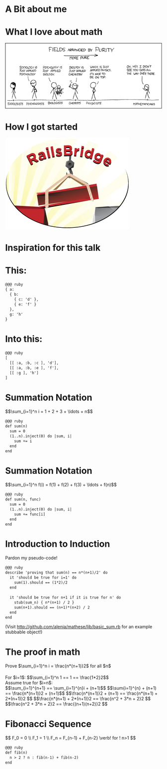 # A Bit about me

<!SLIDE>
# What I love about math
![picture](images/purity.png)

<!SLIDE>
# How I got started
![picture](images/railsbridge.png)

# Inspiration for this talk
# This:
    @@@ ruby
    { a: 
      { b:
        { c: 'd' },
        { e: 'f' }
      },
      g: 'h'
    }

# Into this: 
    
    @@@ ruby
    [
      [[ :a, :b, :c ], 'd'],
      [[ :a, :b, :e ], 'f'],
      [[ :g ], 'h']
    ]

# Summation Notation

<div class='math'>
$$\sum_{i=1}^n i = 1 + 2 + 3 + \ldots + n$$
</div>

    @@@ ruby
    def sum(n)
      sum = 0
      (1..n).inject(0) do |sum, i|
        sum += i
      end
    end

# Summation Notation

<div class='math'>
$$\sum_{i=1}^n f(i) = f(1) + f(2) + f(3) + \ldots + f(n)$$
</div>

    @@@ ruby
    def sum(n, func)
      sum = 0
      (1..n).inject(0) do |sum, i|
        sum += func[i]
      end
    end

# Introduction to Induction

Pardon my pseudo-code!

    @@@ ruby
    describe 'proving that sum(n) == n*(n+1)/2' do
      it 'should be true for i=1' do
        sum(1).should == (1*2)/2
      end

      it 'should be true for n+1 if it is true for n' do
        stub(sum_n) { n*(n+1) / 2 }
        sum(n+1).should == (n+1)*(n+2) / 2
      end
    end

(Visit http://github.com/alenia/mathese/lib/basic_sum.rb for an
example stubbable object!)

# The proof in math

<div class='math' style='margin-bottom:20px'>
Prove $\sum_{i=1}^n i = \frac{n*(n+1)}2$ for all $n$
</div>

<div class='math'>
For $i=1$:
$$\sum_{i=1}^n 1 == 1 == \frac{1*2}2$$
</div>

<div class='math'>
Assume true for $i=n$:<br/>
$$\sum_{i=1}^{n+1} == \sum_{i=1}^{n}i + (n+1)$$
$$\sum{i=1}^{n} + (n+1) == \frac{n*(n+1)}2 + (n+1)$$
$$\frac{n*(n+1)}2 + (n+1) == \frac{n*(n+1) + 2*(n+1)}2 $$
$$\frac{n*(n+1) + 2*(n+1)}2 == \frac{n^2 + 3*n + 2}2 $$
$$\frac{n^2 + 3*n + 2}2 == \frac{(n+1)(n+2)}2 $$
</div>



# Fibonacci Sequence

<div class='math'>
  $$
    F_0 = 0 \\
    F_1 = 1 \\
    F_n = F_{n-1} + F_{n-2} \verb! for ! n>1
  $$
</div>

    @@@ ruby
    def fib(n)
      n > 2 ? n : fib(n-1) + fib(n-2)
    end



